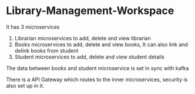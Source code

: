 # Library-Management-Workspace

It has 3 microservices 
1. Librarian microservices to add, delete and view librarian
2. Books microservices to add, delete and view books, It can also link and delink books from student
3. Student microservices to add, delete and view student details

The data between books and student microservice is set in sync with kafka

There is a API Gateway which routes to the inner microservices, security is also set up in it.
